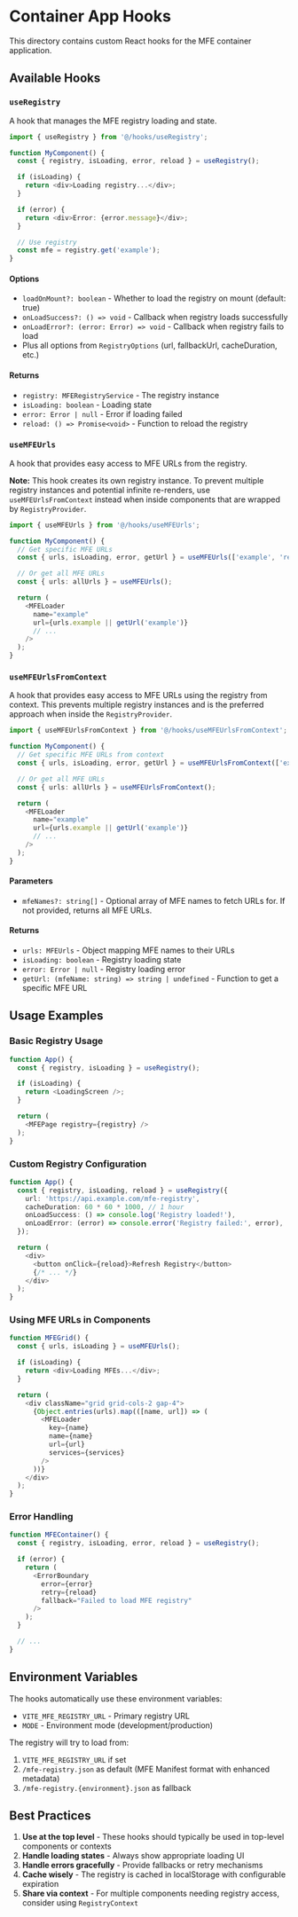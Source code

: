 # Container App Hooks

This directory contains custom React hooks for the MFE container application.

## Available Hooks

### `useRegistry`

A hook that manages the MFE registry loading and state.

```typescript
import { useRegistry } from '@/hooks/useRegistry';

function MyComponent() {
  const { registry, isLoading, error, reload } = useRegistry();

  if (isLoading) {
    return <div>Loading registry...</div>;
  }

  if (error) {
    return <div>Error: {error.message}</div>;
  }

  // Use registry
  const mfe = registry.get('example');
}
```

#### Options

- `loadOnMount?: boolean` - Whether to load the registry on mount (default: true)
- `onLoadSuccess?: () => void` - Callback when registry loads successfully
- `onLoadError?: (error: Error) => void` - Callback when registry fails to load
- Plus all options from `RegistryOptions` (url, fallbackUrl, cacheDuration, etc.)

#### Returns

- `registry: MFERegistryService` - The registry instance
- `isLoading: boolean` - Loading state
- `error: Error | null` - Error if loading failed
- `reload: () => Promise<void>` - Function to reload the registry

### `useMFEUrls`

A hook that provides easy access to MFE URLs from the registry.

**Note:** This hook creates its own registry instance. To prevent multiple registry instances and potential infinite re-renders, use `useMFEUrlsFromContext` instead when inside components that are wrapped by `RegistryProvider`.

```typescript
import { useMFEUrls } from '@/hooks/useMFEUrls';

function MyComponent() {
  // Get specific MFE URLs
  const { urls, isLoading, error, getUrl } = useMFEUrls(['example', 'react17']);

  // Or get all MFE URLs
  const { urls: allUrls } = useMFEUrls();

  return (
    <MFELoader
      name="example"
      url={urls.example || getUrl('example')}
      // ...
    />
  );
}
```

### `useMFEUrlsFromContext`

A hook that provides easy access to MFE URLs using the registry from context. This prevents multiple registry instances and is the preferred approach when inside the `RegistryProvider`.

```typescript
import { useMFEUrlsFromContext } from '@/hooks/useMFEUrlsFromContext';

function MyComponent() {
  // Get specific MFE URLs from context
  const { urls, isLoading, error, getUrl } = useMFEUrlsFromContext(['example', 'react17']);

  // Or get all MFE URLs
  const { urls: allUrls } = useMFEUrlsFromContext();

  return (
    <MFELoader
      name="example"
      url={urls.example || getUrl('example')}
      // ...
    />
  );
}
```

#### Parameters

- `mfeNames?: string[]` - Optional array of MFE names to fetch URLs for. If not provided, returns all MFE URLs.

#### Returns

- `urls: MFEUrls` - Object mapping MFE names to their URLs
- `isLoading: boolean` - Registry loading state
- `error: Error | null` - Registry loading error
- `getUrl: (mfeName: string) => string | undefined` - Function to get a specific MFE URL

## Usage Examples

### Basic Registry Usage

```typescript
function App() {
  const { registry, isLoading } = useRegistry();

  if (isLoading) {
    return <LoadingScreen />;
  }

  return (
    <MFEPage registry={registry} />
  );
}
```

### Custom Registry Configuration

```typescript
function App() {
  const { registry, isLoading, reload } = useRegistry({
    url: 'https://api.example.com/mfe-registry',
    cacheDuration: 60 * 60 * 1000, // 1 hour
    onLoadSuccess: () => console.log('Registry loaded!'),
    onLoadError: (error) => console.error('Registry failed:', error),
  });

  return (
    <div>
      <button onClick={reload}>Refresh Registry</button>
      {/* ... */}
    </div>
  );
}
```

### Using MFE URLs in Components

```typescript
function MFEGrid() {
  const { urls, isLoading } = useMFEUrls();

  if (isLoading) {
    return <div>Loading MFEs...</div>;
  }

  return (
    <div className="grid grid-cols-2 gap-4">
      {Object.entries(urls).map(([name, url]) => (
        <MFELoader
          key={name}
          name={name}
          url={url}
          services={services}
        />
      ))}
    </div>
  );
}
```

### Error Handling

```typescript
function MFEContainer() {
  const { registry, isLoading, error, reload } = useRegistry();

  if (error) {
    return (
      <ErrorBoundary
        error={error}
        retry={reload}
        fallback="Failed to load MFE registry"
      />
    );
  }

  // ...
}
```

## Environment Variables

The hooks automatically use these environment variables:

- `VITE_MFE_REGISTRY_URL` - Primary registry URL
- `MODE` - Environment mode (development/production)

The registry will try to load from:

1. `VITE_MFE_REGISTRY_URL` if set
2. `/mfe-registry.json` as default (MFE Manifest format with enhanced metadata)
3. `/mfe-registry.{environment}.json` as fallback

## Best Practices

1. **Use at the top level** - These hooks should typically be used in top-level components or contexts
2. **Handle loading states** - Always show appropriate loading UI
3. **Handle errors gracefully** - Provide fallbacks or retry mechanisms
4. **Cache wisely** - The registry is cached in localStorage with configurable expiration
5. **Share via context** - For multiple components needing registry access, consider using `RegistryContext`
